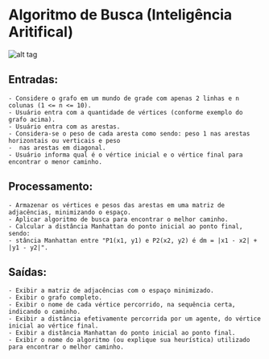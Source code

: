 # Algoritmo de Busca (Inteligência Aritifical)

![alt tag](http://www.alzaro.com.br/img/alisson.jpg)

## Entradas:
	- Considere o grafo em um mundo de grade com apenas 2 linhas e n colunas (1 <= n <= 10).
	- Usuário entra com a quantidade de vértices (conforme exemplo do grafo acima).
	- Usuário entra com as arestas.
	- Considera-se o peso de cada aresta como sendo: peso 1 nas arestas horizontais ou verticais e peso
	-  nas arestas em diagonal.
	- Usuário informa qual é o vértice inicial e o vértice final para encontrar o menor caminho.

## Processamento:
	- Armazenar os vértices e pesos das arestas em uma matriz de adjacências, minimizando o espaço.
	- Aplicar algoritmo de busca para encontrar o melhor caminho.
	- Calcular a distância Manhattan do ponto inicial ao ponto final, sendo:
	- stância Manhattan entre "P1(x1, y1) e P2(x2, y2) é dm = |x1 - x2| + |y1 - y2|".
## Saídas:
	- Exibir a matriz de adjacências com o espaço minimizado.
	- Exibir o grafo completo.
	- Exibir o nome de cada vértice percorrido, na sequência certa, indicando o caminho.
	- Exibir a distância efetivamente percorrida por um agente, do vértice inicial ao vértice final.
	- Exibir a distância Manhattan do ponto inicial ao ponto final.
	- Exibir o nome do algoritmo (ou explique sua heurística) utilizado para encontrar o melhor caminho.
